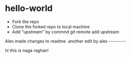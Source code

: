 # hello-world

- Fork the repo
- Clone the forked repo to local machine
- Add "upstream" by commnd git remote add upstream <repo endpoint>


Alex made changes to readme.
another edit by alex ---------


hi this is naga raghav!

